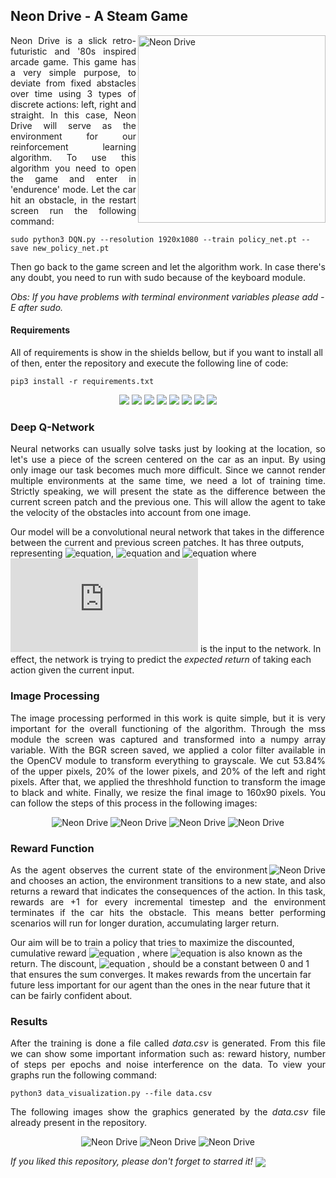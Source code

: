 ## Neon Drive - A Steam Game

<p align="justify"> 
  <img src="https://media.giphy.com/media/XBuh0LZxoCoNgx1g1M/giphy.webp" alt="Neon Drive" align="right" width="300">
  <a>Neon Drive is a slick retro-futuristic and '80s inspired arcade game. This game has a very simple purpose, to deviate from fixed abstacles over time using 3 types of discrete actions: left, right and straight. In this case, Neon Drive will serve as the environment for our reinforcement learning algorithm.</a>
  <a>To use this algorithm you need to open the game and enter in 'endurence' mode. Let the car hit an obstacle, in the restart screen run the following command:</a>
</p>
  
```shell
sudo python3 DQN.py --resolution 1920x1080 --train policy_net.pt --save new_policy_net.pt
```

<p align="justify"> 
 <a>Then go back to the game screen and let the algorithm work. In case there's any doubt, you need to run with sudo because of the keyboard module.</a>
</p>

_Obs: If you have problems with terminal environment variables please add -E after sudo._

#### Requirements

All of requirements is show in the shields bellow, but if you want to install all of then, enter the repository and execute the following line of code:
```shell
pip3 install -r requirements.txt
```

<p align="center"> 
  <img src="https://img.shields.io/badge/PyTorch-v1.4.0-blue"/>
  <img src="https://img.shields.io/badge/TorchVision-v0.5.0-blue"/>
  <img src="https://img.shields.io/badge/OpenCV-v4.2.0-blue"/>
  <img src="https://img.shields.io/badge/Numpy-v1.18.2-blue"/>
  <img src="https://img.shields.io/badge/Matplotlib-v3.1.2-blue"/>
  <img src="https://img.shields.io/badge/Argparse-v1.1-blue"/>
  <img src="https://img.shields.io/badge/mss-v5.0.0-blue"/>
  <img src="https://img.shields.io/badge/Tqdm-v4.42.1-blue"/>
</p>

### Deep Q-Network 
<p align="justify" float="left">
  Neural networks can usually solve tasks just by looking at the location, so let's use a piece of the screen centered on the car as an input. By using only image our task becomes much more difficult. Since we cannot render multiple environments at the same time, we need a lot of training time. Strictly speaking, we will present the state as the difference between
the current screen patch and the previous one. This will allow the agent to take the velocity of the obstacles into account from one image.
    
  Our model will be a convolutional neural network that takes in the difference between the current and previous screen patches. It has three outputs, representing ![equation](https://latex.codecogs.com/gif.latex?Q(s,&space;\mathrm{left})), ![equation](https://latex.codecogs.com/gif.latex?Q(s,&space;\mathrm{right})) and ![equation](https://latex.codecogs.com/gif.latex?Q(s,&space;\mathrm{straight})) where ![equation](https://latex.codecogs.com/gif.latex?s) is the input to the network. In effect, the network is trying to predict the *expected return* of taking each action given the current input.
</p>

### Image Processing
<p align="justify"> 
  <a>The image processing performed in this work is quite simple, but it is very important for the overall functioning of the algorithm. Through the mss module the screen was captured and transformed into a numpy array variable. With the BGR screen saved, we applied a color filter available in the OpenCV module to transform everything to grayscale. We cut 53.84% of the upper pixels, 20% of the lower pixels, and 20% of the left and   right pixels. After that, we applied the threshhold function to transform the image to black and white. Finally, we resize the final image to 160x90 pixels. You can follow the steps of this process in the following images:</a>
</p>

<p align="center", float="left"> 
  <img src="https://external-content.duckduckgo.com/iu/?u=http%3A%2F%2Fwww.mitzvahmarket.com%2Fwp-content%2Fuploads%2F2013%2F06%2FYour-Logo-Here-Black-2-e1371130716893.jpg&f=1&nofb=1" alt="Neon Drive">
  <img src="https://external-content.duckduckgo.com/iu/?u=http%3A%2F%2Fwww.mitzvahmarket.com%2Fwp-content%2Fuploads%2F2013%2F06%2FYour-Logo-Here-Black-2-e1371130716893.jpg&f=1&nofb=1" alt="Neon Drive">
  <img src="https://external-content.duckduckgo.com/iu/?u=http%3A%2F%2Fwww.mitzvahmarket.com%2Fwp-content%2Fuploads%2F2013%2F06%2FYour-Logo-Here-Black-2-e1371130716893.jpg&f=1&nofb=1" alt="Neon Drive">
  <img src="https://external-content.duckduckgo.com/iu/?u=http%3A%2F%2Fwww.mitzvahmarket.com%2Fwp-content%2Fuploads%2F2013%2F06%2FYour-Logo-Here-Black-2-e1371130716893.jpg&f=1&nofb=1" alt="Neon Drive">
</p>

### Reward Function
<p align="justify" float="left"> 
  <img src="https://external-content.duckduckgo.com/iu/?u=http%3A%2F%2Fwww.mitzvahmarket.com%2Fwp-content%2Fuploads%2F2013%2F06%2FYour-Logo-Here-Black-2-e1371130716893.jpg&f=1&nofb=1" alt="Neon Drive" align="right">
  As the agent observes the current state of the environment and chooses an action, the environment transitions to a new state, and also returns a reward that indicates the consequences of  the action. In this task, rewards are +1 for every incremental timestep and the environment terminates if the car hits the obstacle. This means better performing scenarios will run for longer duration, accumulating larger return.

  Our aim will be to train a policy that tries to maximize the discounted, cumulative reward ![equation](https://latex.codecogs.com/gif.latex?R_{t_0}&space;=&space;\sum_{t=t_0}^{\infty}&space;\gamma^{t&space;-&space;t_0}&space;r_t) , where ![equation](https://latex.codecogs.com/gif.latex?R_{t_0}) is also known as the return. The discount, ![equation](https://latex.codecogs.com/gif.latex?\gamma) , should be a constant between 0 and 1 that ensures the sum converges. It makes rewards from the uncertain far future less important for our agent than the ones in the near future that it can be fairly confident about.
</p>

### Results
<p align="justify"> 
  <a>After the training is done a file called <em>data.csv</em> is generated. From this file we can show some important information such as: reward history, number of steps per epochs and noise interference on the data. To view your graphs run the following command:</a>
</p>

```shell
python3 data_visualization.py --file data.csv
```

<p align="justify"> 
  <a>The following images show the graphics generated by the <em>data.csv</em> file already present in the repository.</a>
</p>

<p align="center", float="left"> 
  <img src="https://external-content.duckduckgo.com/iu/?u=http%3A%2F%2Fwww.mitzvahmarket.com%2Fwp-content%2Fuploads%2F2013%2F06%2FYour-Logo-Here-Black-2-e1371130716893.jpg&f=1&nofb=1" alt="Neon Drive">
  <img src="https://external-content.duckduckgo.com/iu/?u=http%3A%2F%2Fwww.mitzvahmarket.com%2Fwp-content%2Fuploads%2F2013%2F06%2FYour-Logo-Here-Black-2-e1371130716893.jpg&f=1&nofb=1" alt="Neon Drive">
  <img src="https://external-content.duckduckgo.com/iu/?u=http%3A%2F%2Fwww.mitzvahmarket.com%2Fwp-content%2Fuploads%2F2013%2F06%2FYour-Logo-Here-Black-2-e1371130716893.jpg&f=1&nofb=1" alt="Neon Drive">
</p>

<p align="justify"> 
  <a><em>If you liked this repository, please don't forget to starred it!</em></a>  <img src="https://img.shields.io/github/stars/victorkich/Neon-Drive-Reinforcement-Learning?style=social" align="center"/>
</p>
